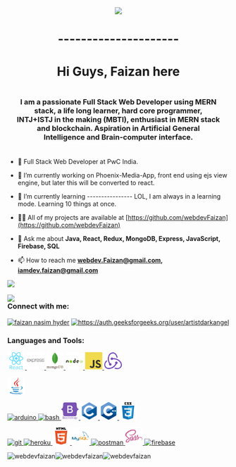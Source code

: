 <p align="center">
<img src="https://theninehertz.com/wp-content/uploads/2020/06/full-stack-development.gif" id="codingImage" align="center" >
</p>
<!-- ![github1](https://user-images.githubusercontent.com/106148740/190481087-c7e3267d-8491-4d67-9438-a82d92d0aaf3.gif) -->


<h1 align="center">---------------------</h1>
<h1 align="center">Hi Guys, Faizan here</h1>

<h3 align="center" style="padding : 20px">I am a passionate Full Stack Web Developer using MERN stack, a life long learner, hard core programmer, INTJ+ISTJ in the making (MBTI), enthusiast in MERN stack and blockchain. Aspiration in Artificial General Intelligence and Brain-computer interface.</h3>

- 💼 Full Stack Web Developer at PwC India.

- 🔭 I’m currently working on Phoenix-Media-App, front end using ejs view engine, but later this will be converted to react.

- 🌱 I’m currently learning ---------------- LOL, I am always in a learning mode. Learning 10 things at once.

- 👨‍💻 All of my projects are available at [https://github.com/webdevFaizan](https://github.com/webdevFaizan)

- 💬 Ask me about **Java, React, Redux, MongoDB, Express, JavaScript, Firebase, SQL**

- 📫 How to reach me **webdev.Faizan@gmail.com, iamdev.faizan@gmail.com**
</div>

![](https://komarev.com/ghpvc/?username=webdevFaizan)

<!-- <img src="https://jusmarktech.com/public/a/images/pages/web_development.gif" width = "1000px" id="codingImage" align="right"> -->
<img src="https://miro.medium.com/max/1400/1*OxT7UjIwhklKE8d8SFyo7g.gif" width = "1000px" id="codingImage" align="right">


<h3 align="left">Connect with me:</h3>
<p align="left">
<a href="https://linkedin.com/in/faizan nasim hyder" target="blank"><img align="center" src="https://raw.githubusercontent.com/rahuldkjain/github-profile-readme-generator/master/src/images/icons/Social/linked-in-alt.svg" alt="faizan nasim hyder" height="30" width="40" /></a>
<a href="https://auth.geeksforgeeks.org/user/https://auth.geeksforgeeks.org/user/artistdarkangel" target="blank"><img align="center" src="https://raw.githubusercontent.com/rahuldkjain/github-profile-readme-generator/master/src/images/icons/Social/geeks-for-geeks.svg" alt="https://auth.geeksforgeeks.org/user/artistdarkangel" height="30" width="40" /></a>
</p>

<h3 align="left">Languages and Tools:</h3>
<p align="left"> 
<a href="https://reactjs.org/" target="_blank" rel="noreferrer"> <img src="https://raw.githubusercontent.com/devicons/devicon/master/icons/react/react-original-wordmark.svg" alt="react" width="40" height="40"/> </a> 
<a href="https://expressjs.com" target="_blank" rel="noreferrer"> <img src="https://raw.githubusercontent.com/devicons/devicon/master/icons/express/express-original-wordmark.svg" alt="express" width="40" height="40"/> </a> 
<a href="https://www.mongodb.com/" target="_blank" rel="noreferrer"> <img src="https://raw.githubusercontent.com/devicons/devicon/master/icons/mongodb/mongodb-original-wordmark.svg" alt="mongodb" width="40" height="40"/> </a> 
<a href="https://nodejs.org" target="_blank" rel="noreferrer"> <img src="https://raw.githubusercontent.com/devicons/devicon/master/icons/nodejs/nodejs-original-wordmark.svg" alt="nodejs" width="40" height="40"/> </a>
<a href="https://developer.mozilla.org/en-US/docs/Web/JavaScript" target="_blank" rel="noreferrer"> <img src="https://raw.githubusercontent.com/devicons/devicon/master/icons/javascript/javascript-original.svg" alt="javascript" width="40" height="40"/> </a> 
<a href="https://redux.js.org" target="_blank" rel="noreferrer"> <img src="https://raw.githubusercontent.com/devicons/devicon/master/icons/redux/redux-original.svg" alt="redux" width="40" height="40"/> </a>

<a href="https://www.java.com" target="_blank" rel="noreferrer"> <img src="https://raw.githubusercontent.com/devicons/devicon/master/icons/java/java-original.svg" alt="java" width="40" height="40"/> </a> 

<a href="https://www.arduino.cc/" target="_blank" rel="noreferrer"> <img src="https://cdn.worldvectorlogo.com/logos/arduino-1.svg" alt="arduino" width="40" height="40"/> </a>
<a href="https://www.gnu.org/software/bash/" target="_blank" rel="noreferrer"> <img src="https://www.vectorlogo.zone/logos/gnu_bash/gnu_bash-icon.svg" alt="bash" width="40" height="40"/> </a> 
<a href="https://getbootstrap.com" target="_blank" rel="noreferrer"> <img src="https://raw.githubusercontent.com/devicons/devicon/master/icons/bootstrap/bootstrap-plain-wordmark.svg" alt="bootstrap" width="40" height="40"/> </a> 
<a href="https://www.cprogramming.com/" target="_blank" rel="noreferrer"> <img src="https://raw.githubusercontent.com/devicons/devicon/master/icons/c/c-original.svg" alt="c" width="40" height="40"/> </a> 
<a href="https://www.w3schools.com/cpp/" target="_blank" rel="noreferrer"> <img src="https://raw.githubusercontent.com/devicons/devicon/master/icons/cplusplus/cplusplus-original.svg" alt="cplusplus" width="40" height="40"/> </a> 
<a href="https://www.w3schools.com/css/" target="_blank" rel="noreferrer"> <img src="https://raw.githubusercontent.com/devicons/devicon/master/icons/css3/css3-original-wordmark.svg" alt="css3" width="40" height="40"/> </a> 

<a href="https://git-scm.com/" target="_blank" rel="noreferrer"> <img src="https://www.vectorlogo.zone/logos/git-scm/git-scm-icon.svg" alt="git" width="40" height="40"/> </a> 
<a href="https://heroku.com" target="_blank" rel="noreferrer"> <img src="https://www.vectorlogo.zone/logos/heroku/heroku-icon.svg" alt="heroku" width="40" height="40"/> </a> 
<a href="https://www.w3.org/html/" target="_blank" rel="noreferrer"> <img src="https://raw.githubusercontent.com/devicons/devicon/master/icons/html5/html5-original-wordmark.svg" alt="html5" width="40" height="40"/> </a> 
<a href="https://www.mysql.com/" target="_blank" rel="noreferrer"> <img src="https://raw.githubusercontent.com/devicons/devicon/master/icons/mysql/mysql-original-wordmark.svg" alt="mysql" width="40" height="40"/> </a> 
<a href="https://postman.com" target="_blank" rel="noreferrer"> <img src="https://www.vectorlogo.zone/logos/getpostman/getpostman-icon.svg" alt="postman" width="40" height="40"/> </a> 
<a href="https://sass-lang.com" target="_blank" rel="noreferrer"> <img src="https://raw.githubusercontent.com/devicons/devicon/master/icons/sass/sass-original.svg" alt="sass" width="40" height="40"/> </a> 
<a href="https://firebase.google.com/" target="_blank" rel="noreferrer"> <img src="https://www.vectorlogo.zone/logos/firebase/firebase-icon.svg" alt="firebase" width="40" height="40"/> </a> 
</p>


<p align="left"><img align="left" src="https://github-readme-stats.vercel.app/api?username=webdevfaizan&show_icons=true&locale=en" alt="webdevfaizan" /></p>
<p align="left"><img align="left" src="https://github-readme-streak-stats.herokuapp.com/?user=webdevfaizan&" alt="webdevfaizan" /></p>
<p align="left"><img align="left" src="https://github-readme-stats.vercel.app/api/top-langs?username=webdevfaizan&show_icons=true&locale=en&layout=compact" alt="webdevfaizan" /></p>
